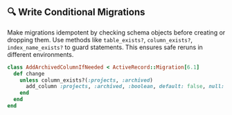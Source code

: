 ## 🔍 Write Conditional Migrations

Make migrations idempotent by checking schema objects before creating or dropping them. Use methods like `table_exists?`, `column_exists?`, `index_name_exists?` to guard statements. This ensures safe reruns in different environments.

```ruby
class AddArchivedColumnIfNeeded < ActiveRecord::Migration[6.1]
  def change
    unless column_exists?(:projects, :archived)
      add_column :projects, :archived, :boolean, default: false, null: false
    end
  end
end
```